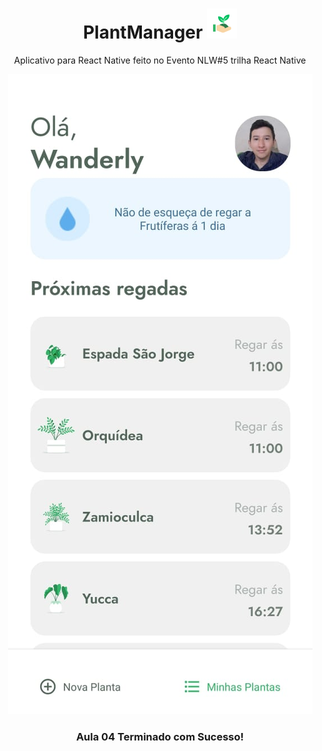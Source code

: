 <div style="text-align: center">
   <h1>PlantManager <img src="./assets/favicon.png" alt="Logo"></h1>
   <p>Aplicativo para React Native feito no Evento NLW#5 trilha React Native</p>
   <img src="./src/assets/resultado.jpg" alt="Resultado da Aplicação">
   <h3>Aula 04 Terminado com Sucesso!</h3>
</div>